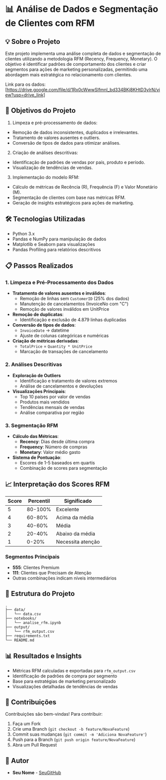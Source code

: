 # 📊 Análise de Dados e Segmentação de Clientes com RFM

## 💡 Sobre o Projeto
Este projeto implementa uma análise completa de dados e segmentação de clientes utilizando a metodologia RFM (Recency, Frequency, Monetary). O objetivo é identificar padrões de comportamento dos clientes e criar segmentos para ações de marketing personalizadas, permitindo uma abordagem mais estratégica no relacionamento com clientes.

Link para os dados: [https://drive.google.com/file/d/1Rx0cWwwSlfmnl_bd334BKj8KHtD3ylrN/view?usp=drive_link]

## 🎯 Objetivos do Projeto
1. Limpeza e pré-processamento de dados:

- Remoção de dados inconsistentes, duplicados e irrelevantes.
- Tratamento de valores ausentes e outliers.
- Conversão de tipos de dados para otimizar análises.

2. Criação de análises descritivas:

- Identificação de padrões de vendas por país, produto e período.
- Visualização de tendências de vendas.

3. Implementação do modelo RFM:

- Cálculo de métricas de Recência (R), Frequência (F) e Valor Monetário (M).
- Segmentação de clientes com base nas métricas RFM.
- Geração de insights estratégicos para ações de marketing.

## 🛠 Tecnologias Utilizadas
- Python 3.x
- Pandas e NumPy para manipulação de dados
- Matplotlib e Seaborn para visualizações
- Pandas Profiling para relatórios descritivos

## 📋 Passos Realizados

### 1. Limpeza e Pré-Processamento dos Dados
- **Tratamento de valores ausentes e inválidos**:
  - Remoção de linhas sem `CustomerID` (25% dos dados)
  - Manutenção de cancelamentos (InvoiceNo com "C")
  - Remoção de valores inválidos em UnitPrice
- **Remoção de duplicatas**:
  - Identificação e exclusão de 4.879 linhas duplicadas
- **Conversão de tipos de dados**:
  - `InvoiceDate` → datetime
  - Ajuste de colunas categóricas e numéricas
- **Criação de métricas derivadas**:
  - `TotalPrice` = `Quantity * UnitPrice`
  - Marcação de transações de cancelamento

### 2. Análises Descritivas
- **Exploração de Outliers**
  - Identificação e tratamento de valores extremos
  - Análise de cancelamentos e devoluções
- **Visualizações Principais**:
  - Top 10 países por valor de vendas
  - Produtos mais vendidos
  - Tendências mensais de vendas
  - Análise comparativa por região

### 3. Segmentação RFM
- **Cálculo das Métricas**:
  - **Recency**: Dias desde última compra
  - **Frequency**: Número de compras
  - **Monetary**: Valor médio gasto
- **Sistema de Pontuação**:
  - Escores de 1-5 baseados em quartis
  - Combinação de scores para segmentação

## 📈 Interpretação dos Scores RFM

| Score | Percentil | Significado |
|-------|-----------|-------------|
| 5 | 80-100% | Excelente |
| 4 | 60-80% | Acima da média |
| 3 | 40-60% | Média |
| 2 | 20-40% | Abaixo da média |
| 1 | 0-20% | Necessita atenção |

### Segmentos Principais
- **555**: Clientes Premium
- **111**: Clientes que Precisam de Atenção
- Outras combinações indicam níveis intermediários

## 📁 Estrutura do Projeto
```
.
├── data/
│   └── data.csv
├── notebooks/
│   └── analise_rfm.ipynb
├── output/
│   └── rfm_output.csv
├── requirements.txt
└── README.md
```

## 📊 Resultados e Insights
- Métricas RFM calculadas e exportadas para `rfm_output.csv`
- Identificação de padrões de compra por segmento
- Base para estratégias de marketing personalizado
- Visualizações detalhadas de tendências de vendas

## 🤝 Contribuições
Contribuições são bem-vindas! Para contribuir:

1. Faça um Fork
2. Crie uma Branch (`git checkout -b feature/NovaFeature`)
3. Commit suas mudanças (`git commit -m 'Adiciona NovaFeature'`)
4. Push para a Branch (`git push origin feature/NovaFeature`)
5. Abra um Pull Request

## 👤 Autor
* **Seu Nome** - [SeuGitHub](https://github.com/GabrielKonno)
